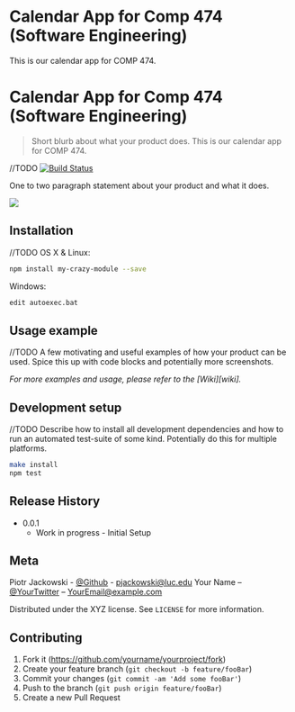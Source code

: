 # Calendar App for Comp 474 (Software Engineering)
This is our calendar app for COMP  474.
# Calendar App for Comp 474 (Software Engineering)
> Short blurb about what your product does.
> This is our calendar app for COMP  474.

//TODO
[![Build Status][travis-image]][travis-url]


One to two paragraph statement about your product and what it does.

![](header.png)

## Installation
//TODO
OS X & Linux:

```sh
npm install my-crazy-module --save
```

Windows:

```sh
edit autoexec.bat
```

## Usage example
//TODO
A few motivating and useful examples of how your product can be used. Spice this up with code blocks and potentially more screenshots.

_For more examples and usage, please refer to the [Wiki][wiki]._

## Development setup
//TODO
Describe how to install all development dependencies and how to run an automated test-suite of some kind. Potentially do this for multiple platforms.

```sh
make install
npm test
```

## Release History
<!-- 
* 0.2.1
    * CHANGE: Update docs (module code remains unchanged)
* 0.2.0
    * CHANGE: Remove `setDefaultXYZ()`
    * ADD: Add `init()`
* 0.1.1
    * FIX: Crash when calling `baz()` (Thanks @GenerousContributorName!)
* 0.1.0
    * The first proper release
    * CHANGE: Rename `foo()` to `bar()`
* 0.0.1
    * Work in progress
-->
* 0.0.1
    * Work in progress - Initial Setup
## Meta
Piotr Jackowski - [@Github](https://github.com/pjack7oo) - pjackowski@luc.edu
Your Name – [@YourTwitter](https://twitter.com/dbader_org) – YourEmail@example.com

Distributed under the XYZ license. See ``LICENSE`` for more information.


## Contributing

1. Fork it (<https://github.com/yourname/yourproject/fork>)
2. Create your feature branch (`git checkout -b feature/fooBar`)
3. Commit your changes (`git commit -am 'Add some fooBar'`)
4. Push to the branch (`git push origin feature/fooBar`)
5. Create a new Pull Request

<!-- Markdown link & img dfn's -->
[travis-image]: https://img.shields.io/travis/dbader/node-datadog-metrics/master.svg?style=flat-square
[travis-url]: https://travis-ci.org/dbader/node-datadog-metrics


